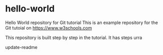 # hello-world
Hello World repository for Git tutorial
This is an example repository for the Git tutoial on https://www.w3schools.com

This repository is built step by step in the tutorial. 
It has steps urra

update-readme
